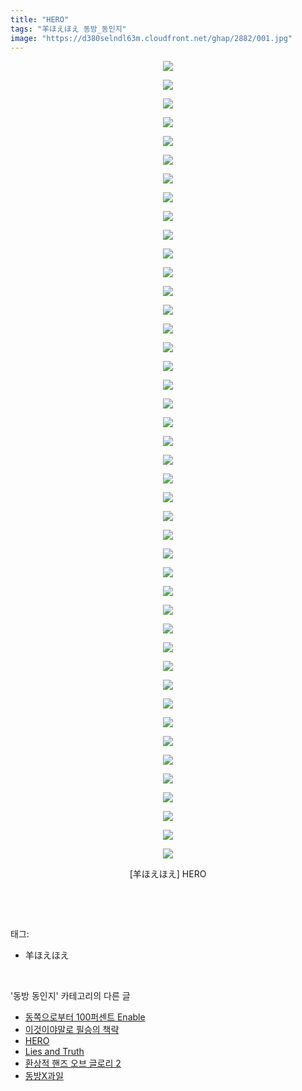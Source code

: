 ```yaml
---
title: "HERO"
tags: "羊ほえほえ 동방_동인지"
image: "https://d380selndl63m.cloudfront.net/ghap/2882/001.jpg"
---
```

<div class="article">
<p style="text-align: center; clear: none; float: none;"><img src="{{ site.imgserver5 }}/ghap/2882/001.jpg"/></p>
<p style="text-align: center; clear: none; float: none;"><img src="{{ site.imgserver5 }}/ghap/2882/002.jpg"/></p>
<p style="text-align: center; clear: none; float: none;"><img src="{{ site.imgserver5 }}/ghap/2882/003.jpg"/></p>
<p style="text-align: center; clear: none; float: none;"><img src="{{ site.imgserver5 }}/ghap/2882/004.jpg"/></p>
<p style="text-align: center; clear: none; float: none;"><img src="{{ site.imgserver5 }}/ghap/2882/005.jpg"/></p>
<p style="text-align: center; clear: none; float: none;"><img src="{{ site.imgserver5 }}/ghap/2882/006.jpg"/></p>
<p style="text-align: center; clear: none; float: none;"><img src="{{ site.imgserver5 }}/ghap/2882/007.jpg"/></p>
<p style="text-align: center; clear: none; float: none;"><img src="{{ site.imgserver5 }}/ghap/2882/008.jpg"/></p>
<p style="text-align: center; clear: none; float: none;"><img src="{{ site.imgserver5 }}/ghap/2882/009.jpg"/></p>
<p style="text-align: center; clear: none; float: none;"><img src="{{ site.imgserver5 }}/ghap/2882/010.jpg"/></p>
<p style="text-align: center; clear: none; float: none;"><img src="{{ site.imgserver5 }}/ghap/2882/011.jpg"/></p>
<p style="text-align: center; clear: none; float: none;"><img src="{{ site.imgserver5 }}/ghap/2882/012.jpg"/></p>
<p style="text-align: center; clear: none; float: none;"><img src="{{ site.imgserver5 }}/ghap/2882/013.jpg"/></p>
<p style="text-align: center; clear: none; float: none;"><img src="{{ site.imgserver5 }}/ghap/2882/014.jpg"/></p>
<p style="text-align: center; clear: none; float: none;"><img src="{{ site.imgserver5 }}/ghap/2882/015.jpg"/></p>
<p style="text-align: center; clear: none; float: none;"><img src="{{ site.imgserver5 }}/ghap/2882/016.jpg"/></p>
<p style="text-align: center; clear: none; float: none;"><img src="{{ site.imgserver5 }}/ghap/2882/017.jpg"/></p>
<p style="text-align: center; clear: none; float: none;"><img src="{{ site.imgserver5 }}/ghap/2882/018.jpg"/></p>
<p style="text-align: center; clear: none; float: none;"><img src="{{ site.imgserver5 }}/ghap/2882/019.jpg"/></p>
<p style="text-align: center; clear: none; float: none;"><img src="{{ site.imgserver5 }}/ghap/2882/020.jpg"/></p>
<p style="text-align: center; clear: none; float: none;"><img src="{{ site.imgserver5 }}/ghap/2882/021.jpg"/></p>
<p style="text-align: center; clear: none; float: none;"><img src="{{ site.imgserver5 }}/ghap/2882/022.jpg"/></p>
<p style="text-align: center; clear: none; float: none;"><img src="{{ site.imgserver5 }}/ghap/2882/023.jpg"/></p>
<p style="text-align: center; clear: none; float: none;"><img src="{{ site.imgserver5 }}/ghap/2882/024.jpg"/></p>
<p style="text-align: center; clear: none; float: none;"><img src="{{ site.imgserver5 }}/ghap/2882/025.jpg"/></p>
<p style="text-align: center; clear: none; float: none;"><img src="{{ site.imgserver5 }}/ghap/2882/026.jpg"/></p>
<p style="text-align: center; clear: none; float: none;"><img src="{{ site.imgserver5 }}/ghap/2882/027.jpg"/></p>
<p style="text-align: center; clear: none; float: none;"><img src="{{ site.imgserver5 }}/ghap/2882/028.jpg"/></p>
<p style="text-align: center; clear: none; float: none;"><img src="{{ site.imgserver5 }}/ghap/2882/029.jpg"/></p>
<p style="text-align: center; clear: none; float: none;"><img src="{{ site.imgserver5 }}/ghap/2882/030.jpg"/></p>
<p style="text-align: center; clear: none; float: none;"><img src="{{ site.imgserver5 }}/ghap/2882/031.jpg"/></p>
<p style="text-align: center; clear: none; float: none;"><img src="{{ site.imgserver5 }}/ghap/2882/032.jpg"/></p>
<p style="text-align: center; clear: none; float: none;"><img src="{{ site.imgserver5 }}/ghap/2882/033.jpg"/></p>
<p style="text-align: center; clear: none; float: none;"><img src="{{ site.imgserver5 }}/ghap/2882/034.jpg"/></p>
<p style="text-align: center; clear: none; float: none;"><img src="{{ site.imgserver5 }}/ghap/2882/035.jpg"/></p>
<p style="text-align: center; clear: none; float: none;"><img src="{{ site.imgserver5 }}/ghap/2882/036.jpg"/></p>
<p style="text-align: center; clear: none; float: none;"><img src="{{ site.imgserver5 }}/ghap/2882/037.jpg"/></p>
<p style="text-align: center; clear: none; float: none;"><img src="{{ site.imgserver5 }}/ghap/2882/038.jpg"/></p>
<p style="text-align: center; clear: none; float: none;"><img src="{{ site.imgserver5 }}/ghap/2882/039.jpg"/></p>
<p style="text-align: center; clear: none; float: none;"><img src="{{ site.imgserver5 }}/ghap/2882/040.jpg"/></p>
<p style="text-align: center; clear: none; float: none;"><img src="{{ site.imgserver5 }}/ghap/2882/041.jpg"/></p>
<p style="text-align: center; clear: none; float: none;"><img src="{{ site.imgserver5 }}/ghap/2882/042.jpg"/></p>
<p style="text-align: center; clear: none; float: none;"><img src="{{ site.imgserver5 }}/ghap/2882/043.jpg"/></p>
<p style="text-align: center; clear: none; float: none;">[羊ほえほえ] HERO</p>
<p><br/></p>
</div><br/>
<div class="tagTrail">
<p>태그: </p>
<ul>
<li>羊ほえほえ</li>
</ul>
</div><br/>
<div class="another">
<p>'동방 동인지' 카테고리의 다른 글</p>
<ul>
<li><a href="/ghap_2884">동쪽으로부터 100퍼센트 Enable</a></li>
<li><a href="/ghap_2883">이것이야말로 필승의 책략</a></li>
<li><a href="/ghap_2882">HERO</a></li>
<li><a href="/ghap_2881">Lies and Truth</a></li>
<li><a href="/ghap_2880">환상적 핸즈 오브 글로리 2</a></li>
<li><a href="/ghap_2879">동방X과일</a></li>
</ul>
</div><br/>
<div class="cb_module cb_fluid">
<div class="cb_wrt cb_profile">
</div><!-- commentList close -->
</div><br/>
